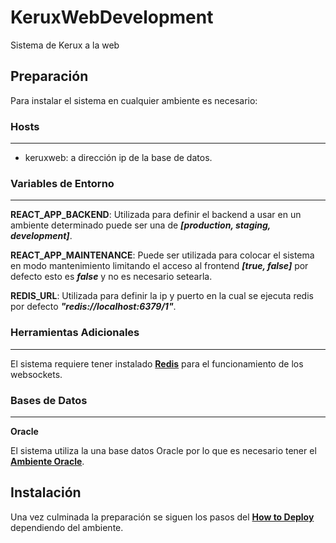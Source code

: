 # KeruxWebDevelopment

Sistema de Kerux a la web

## Preparación

Para instalar el sistema en cualquier ambiente es necesario:

### Hosts
---
* keruxweb: a dirección ip de la base de datos.

### Variables de Entorno
---
**REACT_APP_BACKEND**: Utilizada para definir el backend a usar en un ambiente determinado puede ser una de ***[production, staging, development]***.

**REACT_APP_MAINTENANCE**: Puede ser utilizada para colocar el sistema en modo mantenimiento limitando el acceso al frontend ***[true, false]*** por defecto esto es ***false*** y no es necesario setearla.

**REDIS_URL**: Utilizada para definir la ip y puerto en la cual se ejecuta redis por defecto ***"redis://localhost:6379/1"***.

### Herramientas Adicionales ###
---
El sistema requiere tener instalado [**Redis**](https://kentronsistemas.atlassian.net/l/c/0Vw3jTRQ) para el funcionamiento de los websockets.

### Bases de Datos
---
**Oracle**

El sistema utiliza la una base datos Oracle por lo que es necesario tener el [**Ambiente Oracle**](https://kentronsistemas.atlassian.net/l/c/q2B2JdFN).

## Instalación
Una vez culminada la preparación se siguen los pasos del [**How to Deploy**](https://kentronsistemas.atlassian.net/l/c/DaU3mnXZ) dependiendo del ambiente.
